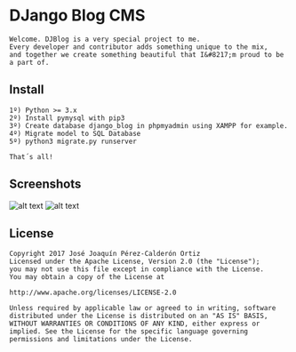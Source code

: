 # DJango Blog CMS

	Welcome. DJBlog is a very special project to me. 
	Every developer and contributor adds something unique to the mix, 
	and together we create something beautiful that I&#8217;m proud to be a part of.

## Install
	
	1º) Python >= 3.x
	2º) Install pymysql with pip3
	3º) Create database django_blog in phpmyadmin using XAMPP for example.
	4º) Migrate model to SQL Database
	5º) python3 migrate.py runserver

	That´s all!

## Screenshots
	
![alt text](https://raw.githubusercontent.com/joaquinpco/DjBlog-CMS/master/blog.png)
![alt text](https://raw.githubusercontent.com/joaquinpco/DjBlog-CMS/master/djadmin.png)

## License

	Copyright 2017 José Joaquín Pérez-Calderón Ortiz
	Licensed under the Apache License, Version 2.0 (the "License"); 
	you may not use this file except in compliance with the License. 
	You may obtain a copy of the License at

	http://www.apache.org/licenses/LICENSE-2.0

	Unless required by applicable law or agreed to in writing, software distributed under the License is distributed on an "AS IS" BASIS, WITHOUT WARRANTIES OR CONDITIONS OF ANY KIND, either express or implied. See the License for the specific language governing permissions and limitations under the License.